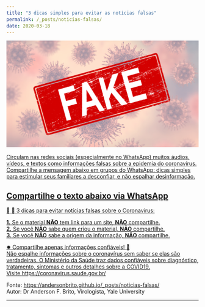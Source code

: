 ```yaml
---
title: "3 dicas simples para evitar as notícias falsas"
permalink: /_posts/noticias-falsas/
date: 2020-03-18
---
```

<a href="https://andersonbrito.github.io/_posts/noticias-falsas/"><img src="/assets/images/fakenews.png" width="700">

Circulam nas redes sociais (especialmente no WhatsApp) muitos áudios, vídeos, e textos como informações falsas sobre a epidemia do coronavírus. Compartilhe a mensagem abaixo em grupos do WhatsApp: dicas simples para estimular seus familiares a desconfiar, e não espalhar desinformação.


## Compartilhe o texto abaixo via WhatsApp

🤔 💭 3 dicas para evitar notícias falsas sobre o Coronavírus:

**1.** Se o material **NÃO** tem link para um site, **NÃO** compartilhe.<br>
**2.** Se você **NÃO** sabe quem criou o material, **NÃO** compartilhe.<br>
**3.** Se você **NÃO** sabe a origem da informação, **NÃO** compartilhe.<br>

✹ Compartilhe apenas informações confiáveis! 🚫<br>
Não espalhe informações sobre o coronavírus sem saber se elas são verdadeiras. O Ministério da Saúde​ traz dados confiáveis sobre diagnóstico, tratamento, sintomas e outros detalhes sobre a COVID19.<br>
Visite <https://coronavirus.saude.gov.br/>

Fonte: <https://andersonbrito.github.io/_posts/noticias-falsas/><br>
Autor: Dr Anderson F. Brito, Virologista, Yale University

***
